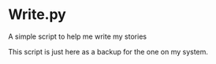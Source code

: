 # Write.py
A simple script to help me write my stories

This script is just here as a backup for the one on my system.
